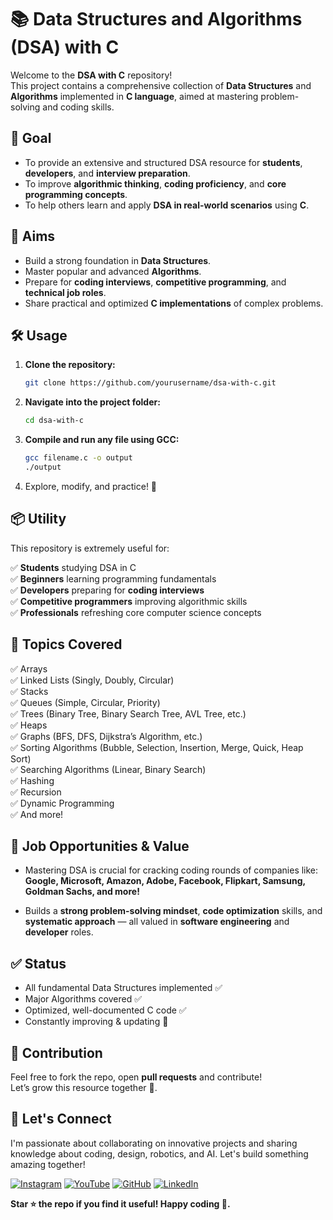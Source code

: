 # 📚 Data Structures and Algorithms (DSA) with C

Welcome to the **DSA with C** repository!  
This project contains a comprehensive collection of **Data Structures** and **Algorithms** implemented in **C language**, aimed at mastering problem-solving and coding skills.



## 🎯 Goal

- To provide an extensive and structured DSA resource for **students**, **developers**, and **interview preparation**.
- To improve **algorithmic thinking**, **coding proficiency**, and **core programming concepts**.
- To help others learn and apply **DSA in real-world scenarios** using **C**.



## 🚀 Aims

- Build a strong foundation in **Data Structures**.
- Master popular and advanced **Algorithms**.
- Prepare for **coding interviews**, **competitive programming**, and **technical job roles**.
- Share practical and optimized **C implementations** of complex problems.



## 🛠️ Usage

1. **Clone the repository:**
    ```bash
    git clone https://github.com/yourusername/dsa-with-c.git
    ```

2. **Navigate into the project folder:**
    ```bash
    cd dsa-with-c
    ```

3. **Compile and run any file using GCC:**
    ```bash
    gcc filename.c -o output
    ./output
    ```

4. Explore, modify, and practice! 🚀



## 📦 Utility

This repository is extremely useful for:

✅ **Students** studying DSA in C  
✅ **Beginners** learning programming fundamentals  
✅ **Developers** preparing for **coding interviews**  
✅ **Competitive programmers** improving algorithmic skills  
✅ **Professionals** refreshing core computer science concepts  



## 📝 Topics Covered

✅ Arrays  
✅ Linked Lists (Singly, Doubly, Circular)  
✅ Stacks  
✅ Queues (Simple, Circular, Priority)  
✅ Trees (Binary Tree, Binary Search Tree, AVL Tree, etc.)  
✅ Heaps  
✅ Graphs (BFS, DFS, Dijkstra’s Algorithm, etc.)  
✅ Sorting Algorithms (Bubble, Selection, Insertion, Merge, Quick, Heap Sort)  
✅ Searching Algorithms (Linear, Binary Search)  
✅ Hashing  
✅ Recursion  
✅ Dynamic Programming  
✅ And more!  



## 💼 Job Opportunities & Value

- Mastering DSA is crucial for cracking coding rounds of companies like:  
  **Google, Microsoft, Amazon, Adobe, Facebook, Flipkart, Samsung, Goldman Sachs, and more!**

- Builds a **strong problem-solving mindset**, **code optimization** skills, and **systematic approach** — all valued in **software engineering** and **developer** roles.



## ✅ Status

- All fundamental Data Structures implemented ✅  
- Major Algorithms covered ✅  
- Optimized, well-documented C code ✅  
- Constantly improving & updating 🚀  



## 🙌 Contribution

Feel free to fork the repo, open **pull requests** and contribute!  
Let’s grow this resource together 💪.

## 🌟 Let's Connect

I'm passionate about collaborating on innovative projects and sharing knowledge about coding, design, robotics, and AI. Let's build something amazing together!  

 [![Instagram](https://img.icons8.com/fluency/48/instagram-new.png)](https://www.instagram.com/sumittech_360)  [![YouTube](https://img.icons8.com/fluency/48/youtube-play.png)](https://youtube.com/channel/UCiPxbNaC7dloVut6Jc5xHIQ)  [![GitHub](https://img.icons8.com/fluency/48/github.png)](https://github.com/InnovativeSumit)  [![LinkedIn](https://img.icons8.com/fluency/48/linkedin.png)](https://www.linkedin.com/in/sumit-pal-40511a339)





**Star ⭐ the repo if you find it useful! Happy coding 🚀.**

